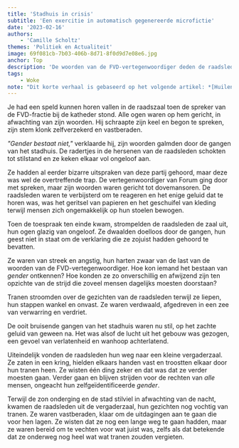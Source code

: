```yaml
---
title: 'Stadhuis in crisis'
subtitle: 'Een exercitie in automatisch gegenereerde microfictie'
date: '2023-02-16'
authors:
    - 'Camille Scholtz'
themes: 'Politiek en Actualiteit'
image: 69f081cb-7b03-406b-8d71-8f0d9d7e08e6.jpg
anchor: Top
description: 'De woorden van de FVD-vertegenwoordiger deden de raadsleden versteld staan. Lees hoe ze zich verloren en verward voelden, maar vastberaden bleven om te strijden voor genderrechten.'
tags:
    - Woke
note: "Dit korte verhaal is gebaseerd op het volgende artikel: *[Huilende Arnhemse raadsleden verlaten zaal tijdens genderbetoog FvD'er](https://www.rtlnieuws.nl/nieuws/nederland/artikel/5366176/gender-lhbtiq-geslacht-forum-democratie-d66-groenlinks-partij)*."
---
```


Je had een speld kunnen horen vallen in de raadszaal toen de spreker van de FVD-fractie bij de katheder stond. Alle ogen waren op hem gericht, in afwachting van zijn woorden. Hij schraapte zijn keel en begon te spreken, zijn stem klonk zelfverzekerd en vastberaden.

*"Gender bestaat niet,"* verklaarde hij, zijn woorden galmden door de gangen van het stadhuis. De radertjes in de hersenen van de raadsleden schokten tot stilstand en ze keken elkaar vol ongeloof aan.

Ze hadden al eerder bizarre uitspraken van deze partij gehoord, maar deze was wel de overtreffende trap. De vertegenwoordiger van Forum ging door met spreken, maar zijn woorden waren gericht tot dovemansoren. De raadsleden waren te verbijsterd om te reageren en het enige geluid dat te horen was, was het geritsel van papieren en het geschuifel van kleding terwijl mensen zich ongemakkelijk op hun stoelen bewogen.

Toen de toespraak ten einde kwam, strompelden de raadsleden de zaal uit, hun ogen glazig van ongeloof. Ze dwaalden doelloos door de gangen, hun geest niet in staat om de verklaring die ze zojuist hadden gehoord te bevatten.

Ze waren van streek en angstig, hun harten zwaar van de last van de woorden van de FVD-vertegenwoordiger. Hoe kon iemand het bestaan van *gender* ontkennen? Hoe konden ze zo onverschillig en afwijzend zijn ten opzichte van de strijd die zoveel mensen dagelijks moesten doorstaan?

Tranen stroomden over de gezichten van de raadsleden terwijl ze liepen, hun stappen wankel en onvast. Ze waren verdwaald, afgedreven in een zee van verwarring en verdriet.

De ooit bruisende gangen van het stadhuis waren nu stil, op het zachte geluid van geween na. Het was alsof de lucht uit het gebouw was gezogen, een gevoel van verlatenheid en wanhoop achterlatend.

Uiteindelijk vonden de raadsleden hun weg naar een kleine vergaderzaal. Ze zaten in een kring, hielden elkaars handen vast en troostten elkaar door hun tranen heen. Ze wisten één ding zeker en dat was dat ze verder moesten gaan. Verder gaan en blijven strijden voor de rechten van *alle* mensen, ongeacht hun zelfgeïdentificeerde *gender*.

Terwijl de zon onderging en de stad stilviel in afwachting van de nacht, kwamen de raadsleden uit de vergaderzaal, hun gezichten nog vochtig van tranen. Ze waren vastberaden, klaar om de uitdagingen aan te gaan die voor hen lagen. Ze wisten dat ze nog een lange weg te gaan hadden, maar ze waren bereid om te vechten voor wat juist was, zelfs als dat betekende dat ze onderweg nog heel wat wat tranen zouden vergieten.
